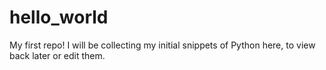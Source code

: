 # hello_world
My first repo! I will be collecting my initial snippets of Python here, to view back later or edit them.
